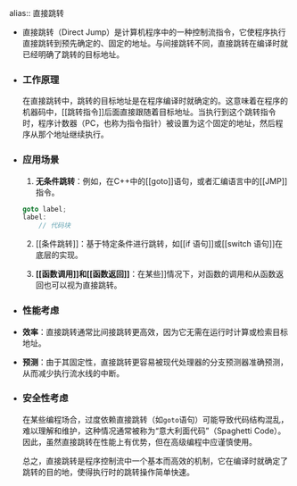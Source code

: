 alias:: 直接跳转

- 直接跳转（Direct Jump）是计算机程序中的一种控制流指令，它使程序执行直接跳转到预先确定的、固定的地址。与间接跳转不同，直接跳转在编译时就已经明确了跳转的目标地址。
- ### 工作原理
  在直接跳转中，跳转的目标地址是在程序编译时就确定的。这意味着在程序的机器码中，[[跳转指令]]后面直接跟随着目标地址。当执行到这个跳转指令时，程序计数器（PC，也称为指令指针）被设置为这个固定的地址，然后程序从那个地址继续执行。
- ### 应用场景
  
  1. **无条件跳转**：例如，在C++中的[[goto]]语句，或者汇编语言中的[[JMP]]指令。
   
   ```cpp
   goto label;
   label:
       // 代码块
   ```
  
  2. [[条件跳转]]：基于特定条件进行跳转，如[[if 语句]]或[[switch 语句]]在底层的实现。
  
  3. **[[函数调用]]和[[函数返回]]**：在某些]]情况下，对函数的调用和从函数返回也可以视为直接跳转。
- ### 性能考虑
- **效率**：直接跳转通常比间接跳转更高效，因为它无需在运行时计算或检索目标地址。
- **预测**：由于其固定性，直接跳转更容易被现代处理器的分支预测器准确预测，从而减少执行流水线的中断。
- ### 安全性考虑
  
  在某些编程场合，过度依赖直接跳转（如`goto`语句）可能导致代码结构混乱，难以理解和维护，这种情况通常被称为“意大利面代码”（Spaghetti Code）。因此，虽然直接跳转在性能上有优势，但在高级编程中应谨慎使用。
  
  总之，直接跳转是程序控制流中一个基本而高效的机制，它在编译时就确定了跳转的目的地，使得执行时的跳转操作简单快速。